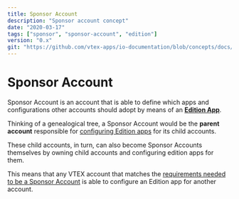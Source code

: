 ```yaml
---
title: Sponsor Account
description: "Sponsor account concept"
date: "2020-03-17"
tags: ["sponsor", "sponsor-account", "edition"]
version: "0.x"
git: "https://github.com/vtex-apps/io-documentation/blob/concepts/docs/en/Concepts/sponsor-account.md"
---
```


# Sponsor Account

Sponsor Account is an account that is able to define which apps and configurations other accounts should adopt by means of an [**Edition App**](https://github.com/vtex/io-platform-documentation/blob/master/docs/concepts/edition-app.md).

Thinking of a genealogical tree, a Sponsor Account would be the **parent account** responsible for [configuring Edition apps](https://github.com/vtex/io-platform-documentation/blob/master/docs/recipes/configuring-an-edition-app.md) for its child accounts.

These child accounts, in turn, can also become Sponsor Accounts themselves by owning child accounts and configuring edition apps for them.

This means that any VTEX account that matches the [requirements needed to be a Sponsor Account](https://github.com/vtex/io-platform-documentation/blob/master/docs/recipes/edition-apps/configuring-the-sponsor-account-requirements.md) is able to configure an Edition app for another account.
